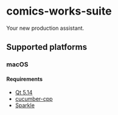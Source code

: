 # comics-works-suite
Your new production assistant.

## Supported platforms

### macOS

#### Requirements
- [Qt 5.14](http://download.qt.io/official_releases/qt/5.14/)
- [cucumber-cpp](https://github.com/cucumber/cucumber-cpp)
- [Sparkle](https://sparkle-project.org)
